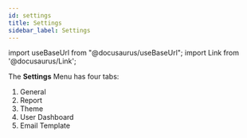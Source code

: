 ```yaml
---
id: settings
title: Settings
sidebar_label: Settings
---
```


import useBaseUrl from "@docusaurus/useBaseUrl";
import Link from '@docusaurus/Link';

The **Settings** Menu has four tabs:
1. <Link to={useBaseUrl('docs/admin-guide/settings/general')}>General</Link>
1. <Link to={useBaseUrl('docs/admin-guide/settings/report')}>Report</Link>
1. <Link to={useBaseUrl('docs/admin-guide/settings/theme')}>Theme</Link>
1. <Link to={useBaseUrl('docs/admin-guide/settings/user-dashboard')}>User Dashboard</Link>
1. <Link to={useBaseUrl('docs/admin-guide/settings/email-template')}>Email Template</Link>
